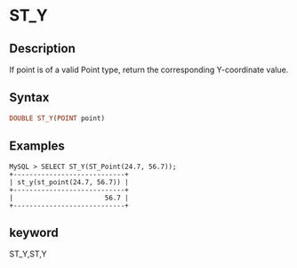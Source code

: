 ---
---

# ST_Y

## Description

If point is of a valid Point type, return the corresponding Y-coordinate value.

## Syntax

```Haskell
DOUBLE ST_Y(POINT point)
```

## Examples

```Plain Text
MySQL > SELECT ST_Y(ST_Point(24.7, 56.7));
+----------------------------+
| st_y(st_point(24.7, 56.7)) |
+----------------------------+
|                       56.7 |
+----------------------------+
```

## keyword

ST_Y,ST,Y
